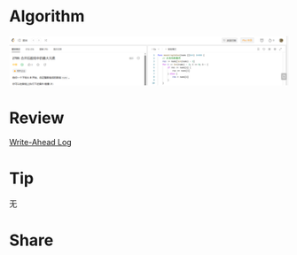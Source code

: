# Algorithm

![算法](../../../images/temp/ricardoyu-2023-07-30-lc.png "算法")

# Review

[Write-Ahead Log](https://martinfowler.com/articles/patterns-of-distributed-systems/wal.html)

# Tip

无

# Share
